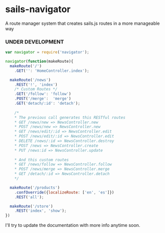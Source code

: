 # sails-navigator
A route manager system that creates sails.js routes in a more manageable way

### UNDER DEVELOPMENT

```javascript
var navigator = require('navigator');

navigator(function(makeRoute){
  makeRoute('/')
    .GET('': 'HomeController.index');

  makeRoute('/news')
    .REST('!', 'index')
    /* Custom Routes */
    .GET('/follow': 'follow')
    .POST('/merge':  'merge')
    .GET('detach/:id': 'detach');
    
    /*
    * The previous call generates this RESTful routes
    * GET /news/new => NewsController.new
    * POST /news/new => NewsController.new
    * GET /news/edit/:id => NewsController.edit
    * POST /news/edit/:id => NewsController.edit
    * DELETE /news/:id => NewsController.destroy
    * POST /news => NewsController.create
    * PUT /news:id => NewsController.update
    
    * And this custom routes
    * GET /news/follow => NewsController.follow
    * POST /news/merge => NewsController.merge
    * GET /detach/:id => NewsController.detach
    */

  makeRoute('/products')
    .confOverride({localizeRoute: ['en', 'es']})
    .REST('all');

  makeRoute('/store')
    .REST('index', 'show');
})    
```

I'll try to update the documentation with more info anytime soon.